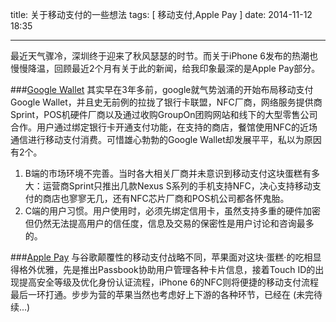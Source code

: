 title: 关于移动支付的一些想法 
tags: [ 移动支付,Apple Pay ]
date: 2014-11-12 18:35

---
最近天气骤冷，深圳终于迎来了秋风瑟瑟的时节。而关于iPhone 6发布的热潮也慢慢降温，回顾最近2个月有关于此的新闻，给我印象最深的是Apple Pay部分。
  
###[Google Wallet](http://zh.wikipedia.org/wiki/Google_Wallet)
其实早在3年多前，google就气势汹涌的开始布局移动支付Google Wallet，并且史无前例的拉拢了银行卡联盟，NFC厂商，网络服务提供商Sprint，POS机硬件厂商以及通过收购GroupOn团购网站和线下的大型零售公司合作。用户通过绑定银行卡开通支付功能，在支持的商店，餐馆使用NFC的近场通信进行移动支付消费。可惜雄心勃勃的Google Wallet却发展平平，私以为原因有2个。


1.  B端的市场环境不完善。当时各大相关厂商并未意识到移动支付这块蛋糕有多大：运营商Sprint只推出几款Nexus S系列的手机支持NFC，决心支持移动支付的商店也寥寥无几，还有NFC芯片厂商和POS机公司都各怀鬼胎。
2.  C端的用户习惯。用户使用时，必须先绑定信用卡，虽然支持多重的硬件加密但仍然无法提高用户的信任度，信息及交易的保密性是用户讨论和咨询最多的。


###[Apple Pay](http://zh.wikipedia.org/wiki/Apple_Pay)
与谷歌颠覆性的移动支付战略不同，苹果面对这块·蛋糕·的吃相显得格外优雅，先是推出Passbook协助用户管理各种卡片信息，接着Touch ID的出现提高安全等级及优化身份认证流程，iPhone 6的NFC则将便捷的移动支付流程最后一环打通。步步为营的苹果当然也考虑好上下游的各种环节，已经在
(未完待续...)
